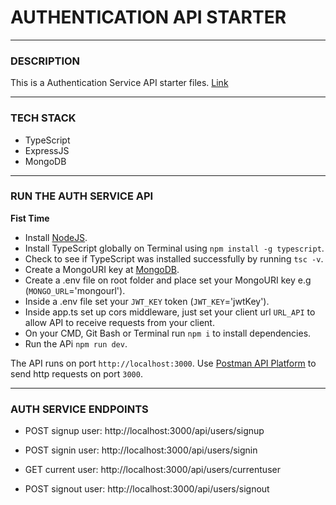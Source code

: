 # AUTHENTICATION API STARTER

---

### DESCRIPTION

This is a Authentication Service API starter files. [Link]('https://auth-api-typescript.herokuapp.com/')

---

### TECH STACK

- TypeScript
- ExpressJS
- MongoDB

---

### RUN THE AUTH SERVICE API

**Fist Time**

- Install [NodeJS](https://nodejs.org/).
- Install TypeScript globally on Terminal using `npm install -g typescript`.
- Check to see if TypeScript was installed successfully by running `tsc -v`.
- Create a MongoURI key at [MongoDB](https://www.mongodb.com/atlas).
- Create a .env file on root folder and place set your MongoURI key e.g (`MONGO_URL`='mongourl').
- Inside a .env file set your `JWT_KEY` token (`JWT_KEY`='jwtKey').
- Inside app.ts set up cors middleware, just set your client url `URL_API` to allow API to receive requests from your client.
- On your CMD, Git Bash or Terminal run `npm i` to install dependencies.
- Run the APi `npm run dev`.

The API runs on port `http://localhost:3000`.
Use [Postman API Platform](https://www.postman.com/) to send http requests on port `3000`.

---

### AUTH SERVICE ENDPOINTS

- POST signup user: http://localhost:3000/api/users/signup

- POST signin user: http://localhost:3000/api/users/signin

- GET current user: http://localhost:3000/api/users/currentuser

- POST signout user: http://localhost:3000/api/users/signout
